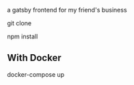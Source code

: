 a gatsby frontend for my friend's business

git clone

npm install

## With Docker
docker-compose up